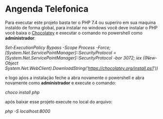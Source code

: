 # Angenda Telefonica
Para executar este projeto basta ter o PHP 7.4 ou superiro em sua maquina instaldo de forma global, para instalar no windows você deve instalar o PHP você baixa o [Chocolatey](https://chocolatey.org/install)  e executar o comando no powershell como __administrador__:


_Set-ExecutionPolicy Bypass -Scope Process -Force; [System.Net.ServicePointManager]::SecurityProtocol = [System.Net.ServicePointManager]::SecurityProtocol -bor 3072; iex ((New-Object System.Net.WebClient).DownloadString('https://chocolatey.org/install.ps1'))_


e logo aṕos a instalação feche a abra novamente o powershell e abra novamente como __administrador__ e execute o comando:

_choco install php_

após baixar esse projeto execute no local do arquivo:

_php -S localhost:8000_

